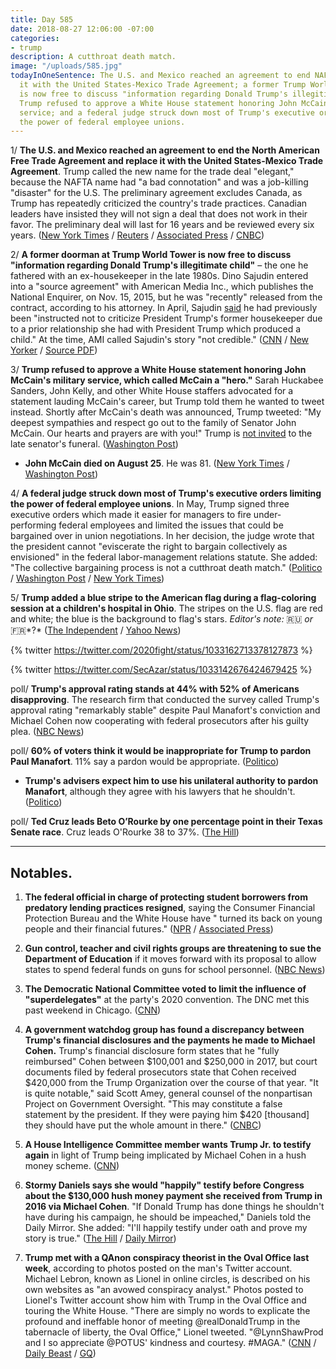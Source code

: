 ```yaml
---
title: Day 585
date: 2018-08-27 12:06:00 -07:00
categories:
- trump
description: A cutthroat death match.
image: "/uploads/585.jpg"
todayInOneSentence: The U.S. and Mexico reached an agreement to end NAFTA and replace
  it with the United States-Mexico Trade Agreement; a former Trump World Tower doorman
  is now free to discuss "information regarding Donald Trump's illegitimate child";
  Trump refused to approve a White House statement honoring John McCain's military
  service; and a federal judge struck down most of Trump's executive orders limiting
  the power of federal employee unions.
---
```


1/ **The U.S. and Mexico reached an agreement to end the North American Free Trade Agreement and replace it with the United States-Mexico Trade Agreement**. Trump called the new name for the trade deal "elegant," because the NAFTA name had "a bad connotation" and was a job-killing "disaster" for the U.S. The preliminary agreement excludes Canada, as Trump has repeatedly criticized the country's trade practices. Canadian leaders have insisted they will not sign a deal that does not work in their favor. The preliminary deal will last for 16 years and be reviewed every six years. ([New York Times](https://www.nytimes.com/2018/08/27/us/politics/us-mexico-nafta-deal.html) / [Reuters](https://www.reuters.com/article/us-trade-nafta/exclusive-u-s-mexico-reach-nafta-deal-talks-with-canada-to-start-immediately-idUSKCN1LC1E7) / [Associated Press](https://apnews.com/9b99c299d7a04feabb3319078839ac17/US-and-Mexico-tentatively-set-to-replace-NAFTA-with-new-deal) / [CNBC](https://www.cnbc.com/2018/08/27/mexican-official-says-nafta-talks-with-us-have-concluded.html))

2/ **A former doorman at Trump World Tower is now free to discuss "information regarding Donald Trump's illegitimate child"** – the one he fathered with an ex-housekeeper in the late 1980s. Dino Sajudin entered into a "source agreement" with American Media Inc., which publishes the National Enquirer, on Nov. 15, 2015, but he was "recently" released from the contract, according to his attorney. In April, Sajudin [said](https://money.cnn.com/2018/04/12/media/trump-national-enquirer-doorman/index.html) he had previously been "instructed not to criticize President Trump's former housekeeper due to a prior relationship she had with President Trump which produced a child." At the time, AMI called Sajudin's story "not credible." ([CNN](https://www.cnn.com/2018/08/24/politics/trump-tower-doorman-contract-ami/index.html) / [New Yorker](https://www.newyorker.com/news/news-desk/the-national-enquirer-a-donald-trump-rumor-and-another-secret-payment-to-buy-silence-dino-sajudin-david-pecker) / [Source PDF](http://cdn.cnn.com/cnn/2018/images/08/24/sajudin.ami.pdf))

3/ **Trump refused to approve a White House statement honoring John McCain's military service, which called McCain a "hero."** Sarah Huckabee Sanders, John Kelly, and other White House staffers advocated for a statement lauding McCain's career, but Trump told them he wanted to tweet instead. Shortly after McCain's death was announced, Trump tweeted: "My deepest sympathies and respect go out to the family of Senator John McCain. Our hearts and prayers are with you!" Trump is [not invited](https://www.axios.com/mccain-doesnt-want-trump-at-his-funeral-67f24b4a-4244-49b8-8713-acfaa3052611.html) to the late senator's funeral. ([Washington Post](https://www.washingtonpost.com/politics/trump-rejected-plans-for-a-white-house-statement-praising-mccain/2018/08/26/0d0478e4-a967-11e8-8f4b-aee063e14538_story.html?utm_term=.fcbaee81b9cf))

* **John McCain died on August 25**. He was 81. ([New York Times](https://www.nytimes.com/2018/08/25/obituaries/john-mccain-dead.html) / [Washington Post](https://www.washingtonpost.com/local/obituaries/john-mccain-maverick-of-the-senate-and-former-pow-dies-at-81/2018/08/25/d9219b7e-a7b8-11e8-97ce-cc9042272f07_story.html))

4/ **A federal judge struck down most of Trump's executive orders limiting the power of federal employee unions**. In May, Trump signed three executive orders which made it easier for managers to fire under-performing federal employees and limited the issues that could be bargained over in union negotiations. In her decision, the judge wrote that the president cannot "eviscerate the right to bargain collectively as envisioned" in the federal labor-management relations statute. She added: "The collective bargaining process is not a cutthroat death match." ([Politico](https://www.politico.com/story/2018/08/25/trump-federal-workforce-executive-orders-struck-down-796150) / [Washington Post](https://www.washingtonpost.com/politics/in-victory-for-unions-judge-overturns-key-parts-of-trump-executive-orders/2018/08/25/5458e2bc-a880-11e8-97ce-cc9042272f07_story.html) / [New York Times](https://www.nytimes.com/2018/08/25/business/trump-federal-workers-unions.html))

5/ **Trump added a blue stripe to the American flag during a flag-coloring session at a children's hospital in Ohio**. The stripes on the U.S. flag are red and white; the blue is the background to flag's stars. *Editor's note:* 🇷🇺 *or* 🇫🇷\*?\* ([The Independent](https://www.independent.co.uk/news/world/americas/us-politics/donald-trump-us-flag-wrong-colour-blue-stripe-a8508556.html) / [Yahoo News](https://www.yahoo.com/lifestyle/photo-donald-trump-coloring-american-flag-wrong-going-viral-183549669.html))

{% twitter https://twitter.com/2020fight/status/1033162713378127873 %}

{% twitter https://twitter.com/SecAzar/status/1033142676424679425 %}

poll/ **Trump's approval rating stands at 44% with 52% of Americans disapproving**. The research firm that conducted the survey called Trump's approval rating "remarkably stable" despite Paul Manafort's conviction and Michael Cohen now cooperating with federal prosecutors after his guilty plea. ([NBC News](https://www.nbcnews.com/politics/first-read/nbc-wsj-poll-trump-approval-remarkably-stable-after-stormy-week-n903626))

poll/ **60% of voters think it would be inappropriate for Trump to pardon Paul Manafort**. 11% say a pardon would be appropriate. ([Politico](https://www.politico.com/story/2018/08/24/poll-manafort-pardon-politico-morning-consult-795699))

* **Trump's advisers expect him to use his unilateral authority to pardon Manafort**, although they agree with his lawyers that he shouldn't. ([Politico](https://www.politico.com/story/2018/08/24/trump-manafort-pardon-white-house-aides-795712))

poll/ **Ted Cruz leads Beto O’Rourke by one percentage point in their Texas Senate race**. Cruz leads O'Rourke 38 to 37%. ([The Hill](http://thehill.com/homenews/campaign/403786-poll-cruz-leads-orourke-by-one-point-in-texas-senate-race))

---

## Notables.

1. **The federal official in charge of protecting student borrowers from predatory lending practices resigned**, saying the Consumer Financial Protection Bureau and the White House have " turned its back on young people and their financial futures." ([NPR](https://www.npr.org/2018/08/27/642199524/student-loan-watchdog-quits-blames-trump-administration) / [Associated Press](https://apnews.com/5fa24ab9eafb456089fb9ff1a22ec694))

2. **Gun control, teacher and civil rights groups are threatening to sue the Department of Education** if it moves forward with its proposal to allow states to spend federal funds on guns for school personnel. ([NBC News](https://www.nbcnews.com/politics/politics-news/gun-control-teacher-groups-threaten-legal-action-against-devos-over-n903676))

3. **The Democratic National Committee voted to limit the influence of "superdelegates"** at the party's 2020 convention. The DNC met this past weekend in Chicago. ([CNN](https://www.cnn.com/2018/08/25/politics/democrats-superdelegates-voting-changes/index.html))

4. **A government watchdog group has found a discrepancy between Trump's financial disclosures and the payments he made to Michael Cohen.** Trump's financial disclosure form states that he "fully reimbursed" Cohen between $100,001 and $250,000 in 2017, but court documents filed by federal prosecutors state that Cohen received $420,000 from the Trump Organization over the course of that year. "It is quite notable," said Scott Amey, general counsel of the nonpartisan Project on Government Oversight. "This may constitute a false statement by the president. If they were paying him $420 \[thousand\] they should have put the whole amount in there." ([CNBC](https://www.cnbc.com/2018/08/24/trump-paid-michael-cohen-more-than-what-he-stated-in-financial-disclosure.html))

5. **A House Intelligence Committee member wants Trump Jr. to testify again** in light of Trump being implicated by Michael Cohen in a hush money scheme. ([CNN](https://www.cnn.com/2018/08/27/politics/mike-quigley-axe-files/index.html))

6. **Stormy Daniels says she would "happily" testify before Congress about the $130,000 hush money payment she received from Trump in 2016 via Michael Cohen**. "If Donald Trump has done things he shouldn't have during his campaign, he should be impeached," Daniels told the Daily Mirror. She added: "I'll happily testify under oath and prove my story is true." ([The Hill](http://thehill.com/homenews/administration/403709-stormy-daniels-says-she-will-testify-before-congress) / [Daily Mirror](https://www.mirror.co.uk/news/us-news/stormy-daniels-vows-testify-donald-13139717))

7. **Trump met with a QAnon conspiracy theorist in the Oval Office last week**, according to photos posted on the man's Twitter account. Michael Lebron, known as Lionel in online circles, is described on his own websites as "an avowed conspiracy analyst." Photos posted to Lionel's Twitter account show him with Trump in the Oval Office and touring the White House. "There are simply no words to explicate the profound and ineffable honor of meeting @realDonaldTrump in the tabernacle of liberty, the Oval Office," Lionel tweeted. "@LynnShawProd and I so appreciate @POTUS' kindness and courtesy. #MAGA." ([CNN](https://www.cnn.com/2018/08/25/politics/donald-trump-qanon-white-house/index.html) / [Daily Beast](https://www.thedailybeast.com/trump-in-oval-office-meets-promoter-of-qanon-conspiracy-theory-that-says-democrats-run-pedophile-cult) / [GQ](https://www.gq.com/story/qanon-conspiracy-theorist-oval-office-trump))
